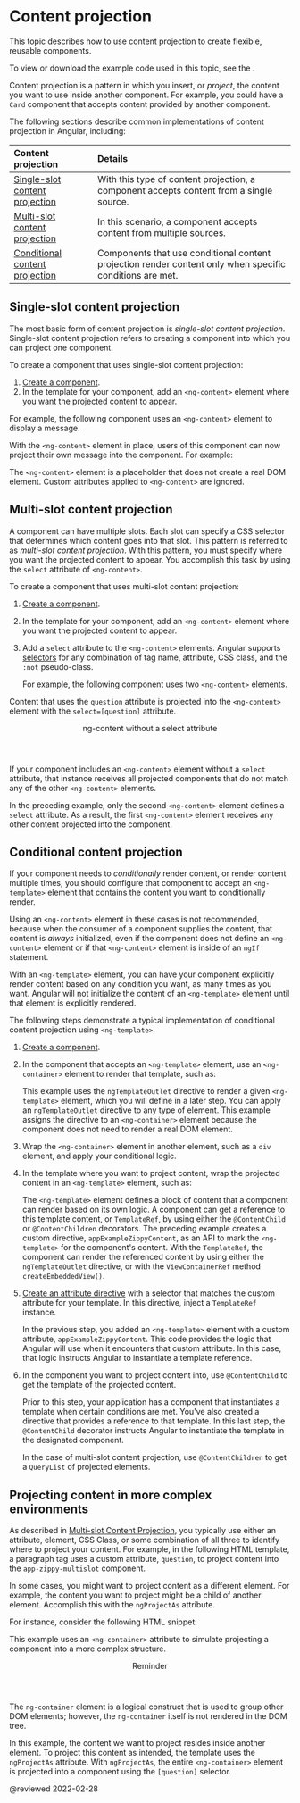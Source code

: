 # Content projection

This topic describes how to use content projection to create flexible, reusable components.

<div class="alert is-helpful">

To view or download the example code used in this topic, see the <live-example></live-example>.

</div>

Content projection is a pattern in which you insert, or *project*, the content you want to use inside another component.
For example, you could have a `Card` component that accepts content provided by another component.

The following sections describe common implementations of content projection in Angular, including:

| Content projection                             | Details |
|:---                                            |:---     |
| [Single-slot content projection](#single-slot) | With this type of content projection, a component accepts content from a single source.                  |
| [Multi-slot content projection](#multi-slot)   | In this scenario, a component accepts content from multiple sources.                                     |
| [Conditional content projection](#conditional) | Components that use conditional content projection render content only when specific conditions are met. |

<a id="single-slot"></a>

## Single-slot content projection

The most basic form of content projection is *single-slot content projection*.
Single-slot content projection refers to creating a component into which you can project one component.

To create a component that uses single-slot content projection:

1.  [Create a component](guide/component-overview#creating-a-component).
1.  In the template for your component, add an `<ng-content>` element where you want the projected content to appear.

For example, the following component uses an `<ng-content>` element to display a message.

<code-example header="content-projection/src/app/zippy-basic/zippy-basic.component.ts" path="content-projection/src/app/zippy-basic/zippy-basic.component.ts"></code-example>

With the `<ng-content>` element in place, users of this component can now project their own message into the component.
For example:

<code-example header="content-projection/src/app/app.component.html" path="content-projection/src/app/app.component.html" region="single-slot"></code-example>

<div class="alert is-helpful">

The `<ng-content>` element is a placeholder that does not create a real DOM element.
Custom attributes applied to `<ng-content>` are ignored.

</div>

<a id="multi-slot"></a>

## Multi-slot content projection

A component can have multiple slots.
Each slot can specify a CSS selector that determines which content goes into that slot.
This pattern is referred to as *multi-slot content projection*.
With this pattern, you must specify where you want the projected content to appear.
You accomplish this task by using the `select` attribute of `<ng-content>`.

To create a component that uses multi-slot content projection:

1.  [Create a component](guide/component-overview#creating-a-component).
1.  In the template for your component, add an `<ng-content>` element where you want the projected content to appear.
1.  Add a `select` attribute to the `<ng-content>` elements.
    Angular supports [selectors](https://developer.mozilla.org/docs/Web/CSS/CSS_Selectors) for any combination of tag name, attribute, CSS class, and the `:not` pseudo-class.

    For example, the following component uses two  `<ng-content>` elements.

    <code-example header="content-projection/src/app/zippy-multislot/zippy-multislot.component.ts" path="content-projection/src/app/zippy-multislot/zippy-multislot.component.ts"></code-example>

Content that uses the `question` attribute is projected into the `<ng-content>` element with the `select=[question]` attribute.

<code-example header="content-projection/src/app/app.component.html" path="content-projection/src/app/app.component.html" region="multi-slot"></code-example>

<div class="callout is-helpful">

<header>ng-content without a select attribute</header>

If your component includes an `<ng-content>` element without a `select` attribute, that instance receives all projected components that do not match any of the other `<ng-content>` elements.

In the preceding example, only the second `<ng-content>` element defines a `select` attribute.
As a result, the first `<ng-content>` element receives any other content projected into the component.

</div>

<a id="conditional"></a>

## Conditional content projection

If your component needs to *conditionally* render content, or render content multiple times, you should configure that component to accept an `<ng-template>` element that contains the content you want to conditionally render.

Using an `<ng-content>` element in these cases is not recommended, because when the consumer of a component supplies the content, that content is *always* initialized, even if the component does not define an `<ng-content>` element or if that `<ng-content>` element is inside of an `ngIf` statement.

With an `<ng-template>` element, you can have your component explicitly render content based on any condition you want, as many times as you want.
Angular will not initialize the content of an `<ng-template>` element until that element is explicitly rendered.

The following steps demonstrate a typical implementation of conditional content projection using `<ng-template>`.

1.  [Create a component](guide/component-overview#creating-a-component).
1.  In the component that accepts an `<ng-template>` element, use an `<ng-container>` element to render that template, such as:

    <code-example header="content-projection/src/app/example-zippy.template.html" path="content-projection/src/app/example-zippy.template.html" region="ng-container"></code-example>

    This example uses the `ngTemplateOutlet` directive to render a given `<ng-template>` element, which you will define in a later step.
    You can apply an `ngTemplateOutlet` directive to any type of element.
    This example assigns the directive to an `<ng-container>` element because the component does not need to render a real DOM element.

1.  Wrap the `<ng-container>` element in another element, such as a `div` element, and apply your conditional logic.

    <code-example header="content-projection/src/app/example-zippy.template.html" path="content-projection/src/app/example-zippy.template.html" region="ngif"></code-example>

1.  In the template where you want to project content, wrap the projected content in an `<ng-template>` element, such as:

    <code-example header="content-projection/src/app/app.component.html"  region="ng-template" path="content-projection/src/app/app.component.html"></code-example>

    The `<ng-template>` element defines a block of content that a component can render based on its own logic.
    A component can get a reference to this template content, or `TemplateRef`, by using either the `@ContentChild` or `@ContentChildren` decorators.
    The preceding example creates a custom directive, `appExampleZippyContent`, as an API to mark the `<ng-template>` for the component's content.
    With the `TemplateRef`, the component can render the referenced content by using either the `ngTemplateOutlet` directive, or with the `ViewContainerRef` method `createEmbeddedView()`.

1.  [Create an attribute directive](guide/attribute-directives#building-an-attribute-directive) with a selector that matches the custom attribute for your template.
    In this directive, inject a `TemplateRef` instance.

    <code-example header="content-projection/src/app/app.component.ts" path="content-projection/src/app/app.component.ts" region="zippycontentdirective"></code-example>

    In the previous step, you added an `<ng-template>` element with a custom attribute, `appExampleZippyContent`.
    This code provides the logic that Angular will use when it encounters that custom attribute.
    In this case, that logic instructs Angular to instantiate a template reference.

1.  In the component you want to project content into, use `@ContentChild` to get the template of the projected content.

    <code-example header="content-projection/src/app/example-zippy.component.ts" path="content-projection/src/app/example-zippy.component.ts" region="contentchild"></code-example>

    Prior to this step, your application has a component that instantiates a template when certain conditions are met.
    You've also created a directive that provides a reference to that template.
    In this last step, the `@ContentChild` decorator instructs Angular to instantiate the template in the designated component.

    <div class="alert is-helpful">

    In the case of multi-slot content projection, use `@ContentChildren` to get a `QueryList` of projected elements.

    </div>

<a id="ngprojectas "></a>

## Projecting content in more complex environments

As described in [Multi-slot Content Projection](#multi-slot), you typically use either an attribute, element, CSS Class, or some combination of all three to identify where to project your content.
For example, in the following HTML template, a paragraph tag uses a custom attribute, `question`, to project content into the `app-zippy-multislot` component.

<code-example header="content-projection/src/app/app.component.html" path="content-projection/src/app/app.component.html" region="multi-slot"></code-example>

In some cases, you might want to project content as a different element.
For example, the content you want to project might be a child of another element.
Accomplish this with the `ngProjectAs` attribute.

For instance, consider the following HTML snippet:

<code-example header="content-projection/src/app/app.component.html" path="content-projection/src/app/app.component.html" region="ngprojectas"></code-example>

This example uses an `<ng-container>` attribute to simulate projecting a component into a more complex structure.

<div class="callout is-helpful">

<header>Reminder</header>

The `ng-container` element is a logical construct that is used to group other DOM elements; however, the `ng-container` itself is not rendered in the DOM tree.

</div>

In this example, the content we want to project resides inside another element.
To project this content as intended, the template uses the `ngProjectAs` attribute.
With `ngProjectAs`, the entire `<ng-container>` element is projected into a component using the `[question]` selector.

<!-- links -->

<!-- external links -->

<!-- end links -->

@reviewed 2022-02-28
